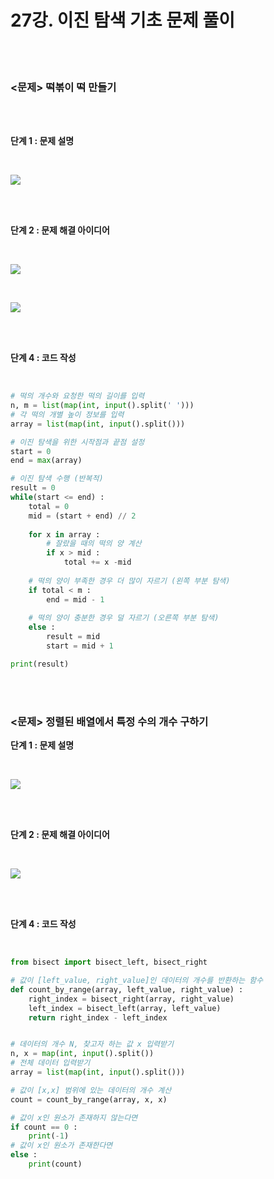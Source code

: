 # 27강. 이진 탐색 기초 문제 풀이

<br>

<br>

### <문제> 떡볶이 떡 만들기

<br>

<br>

**단계 1 : 문제 설명**

<br>

![](C:\Users\user\Desktop\TIL\ALGORITHM\BAEKJOON\LECTURE\L27_이진탐색기초문제풀이.assets\L27_1.PNG)

<br>

<br>

**단계 2 : 문제 해결 아이디어**

<br>

![](C:\Users\user\Desktop\TIL\ALGORITHM\BAEKJOON\LECTURE\L27_이진탐색기초문제풀이.assets\L27_2.PNG)

<br>

![](C:\Users\user\Desktop\TIL\ALGORITHM\BAEKJOON\LECTURE\L27_이진탐색기초문제풀이.assets\L27_3.PNG)

<br>

<br>

**단계 4 : 코드 작성**

<br>

```python
# 떡의 개수와 요청한 떡의 길이를 입력
n, m = list(map(int, input().split(' ')))
# 각 떡의 개별 높이 정보를 입력
array = list(map(int, input().split()))

# 이진 탐색을 위한 시작점과 끝점 설정
start = 0
end = max(array)

# 이진 탐색 수행 (반복적)
result = 0
while(start <= end) :
    total = 0
    mid = (start + end) // 2
    
    for x in array :
        # 잘랐을 때의 떡의 양 계산
        if x > mid :
            total += x -mid
    
    # 떡의 양이 부족한 경우 더 많이 자르기 (왼쪽 부분 탐색)
    if total < m :
        end = mid - 1
    
    # 떡의 양이 충분한 경우 덜 자르기 (오른쪽 부분 탐색)
    else :
        result = mid
        start = mid + 1

print(result)
```

<br>

<br>

### <문제> 정렬된 배열에서 특정 수의 개수 구하기

**단계 1 : 문제 설명**

<br>

![](C:\Users\user\Desktop\TIL\ALGORITHM\BAEKJOON\LECTURE\L27_이진탐색기초문제풀이.assets\L27_4.PNG)

<br>

<br>

**단계 2 : 문제 해결 아이디어**

<br>

![](C:\Users\user\Desktop\TIL\ALGORITHM\BAEKJOON\LECTURE\L27_이진탐색기초문제풀이.assets\L27_5.PNG)

<br>

<br>

**단계 4 : 코드 작성**

<br>

```python
from bisect import bisect_left, bisect_right

# 값이 [left_value, right_value]인 데이터의 개수를 반환하는 함수
def count_by_range(array, left_value, right_value) :
    right_index = bisect_right(array, right_value)
    left_index = bisect_left(array, left_value)
    return right_index - left_index


# 데이터의 개수 N, 찾고자 하는 값 x 입력받기
n, x = map(int, input().split()) 
# 전체 데이터 입력받기
array = list(map(int, input().split()))

# 값이 [x,x] 범위에 있는 데이터의 개수 계산
count = count_by_range(array, x, x)

# 값이 x인 원소가 존재하지 않는다면
if count == 0 :
    print(-1)
# 값이 x인 원소가 존재한다면
else :
    print(count)
```

<br>